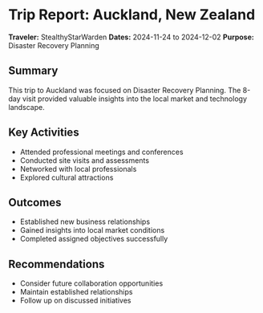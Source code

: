 # Trip Report: Auckland, New Zealand

**Traveler:** StealthyStarWarden
**Dates:** 2024-11-24 to 2024-12-02
**Purpose:** Disaster Recovery Planning

## Summary
This trip to Auckland was focused on Disaster Recovery Planning. The 8-day visit provided valuable insights into the local market and technology landscape.

## Key Activities
- Attended professional meetings and conferences
- Conducted site visits and assessments
- Networked with local professionals
- Explored cultural attractions

## Outcomes
- Established new business relationships
- Gained insights into local market conditions
- Completed assigned objectives successfully

## Recommendations
- Consider future collaboration opportunities
- Maintain established relationships
- Follow up on discussed initiatives
